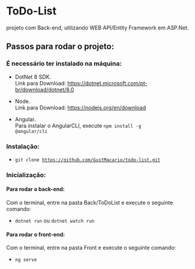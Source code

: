 # ToDo-List

projeto com Back-end, utilizando WEB API/Entity Framework em ASP.Net.

## Passos para rodar o projeto:


### É necessário ter instalado na máquina: 
* DotNet 8 SDK.\
Link para Download: https://dotnet.microsoft.com/pt-br/download/dotnet/8.0

* Node.\
Link para Download: https://nodejs.org/en/download

* Angular.\
Para instalar o AngularCLI, execute <code>npm install -g @angular/cli</code>


### Instalação:
* <code>git clone https://github.com/GustMacario/todo-list.git</code>

### Inicialização:
#### Para rodar o back-end:
Com o terminal, entre na pasta Back/ToDoList e execute o seguinte comando: 
* <code>dotnet run</code> ou <code>dotnet watch run</code>

#### Para rodar o front-end:
Com o terminal, entre na pasta Front e execute o seguinte comando:
* <code>ng serve</code>
